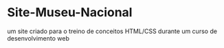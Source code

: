 # Site-Museu-Nacional
 um site criado para o treino de conceitos HTML/CSS durante um curso de desenvolvimento web
